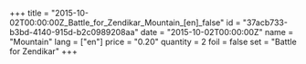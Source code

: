 +++
title = "2015-10-02T00:00:00Z_Battle_for_Zendikar_Mountain_[en]_false"
id = "37acb733-b3bd-4140-915d-b2c0989208aa"
date = "2015-10-02T00:00:00Z"
name = "Mountain"
lang = ["en"]
price = "0.20"
quantity = 2
foil = false
set = "Battle for Zendikar"
+++
